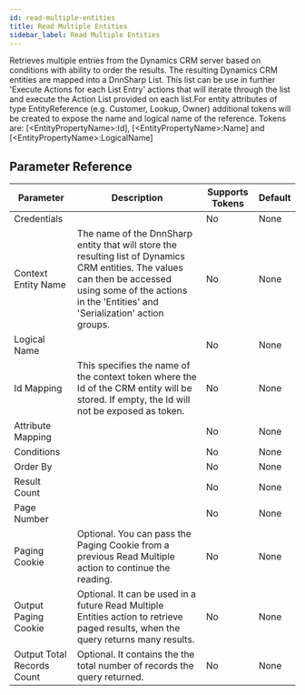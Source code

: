 ```yaml
---
id: read-multiple-entities
title: Read Multiple Entities
sidebar_label: Read Multiple Entities
---
```



Retrieves multiple entries from the Dynamics CRM server based on conditions with ability to order the results. The resulting Dynamics CRM entities are mapped into a DnnSharp List. This list can be use in further 'Execute Actions for each List Entry' actions that will iterate through the list and execute the Action List provided on each list.For entity attributes of type EntityReference (e.g. Customer, Lookup, Owner) additional tokens will be created to expose the name and logical name of the reference. Tokens are: [&lt;EntityPropertyName&gt;:Id], [&lt;EntityPropertyName&gt;:Name] and [&lt;EntityPropertyName&gt;:LogicalName]

## Parameter Reference
| Parameter | Description | Supports Tokens | Default |
| -- | -- | -- | -- |
| Credentials |  | No | None |
| Context Entity Name | The name of the DnnSharp entity that will store the resulting list of Dynamics CRM entities. The values can then be accessed using some of the actions in the 'Entities' and 'Serialization' action groups. | No | None |
| Logical Name |  | No | None |
| Id Mapping | This specifies the name of the context token where the Id of the CRM entity will be stored. If empty, the Id will not be exposed as token. | No | None |
| Attribute Mapping |  | No | None |
| Conditions |  | No | None |
| Order By |  | No | None |
| Result Count |  | No | None |
| Page Number |  | No | None |
| Paging Cookie | Optional. You can pass the Paging Cookie from a previous Read Multiple action to continue the reading. | No | None |
| Output Paging Cookie | Optional. It can be used in a future Read Multiple Entities action to retrieve paged results, when the query returns many results. | No | None |
| Output Total Records Count | Optional. It contains the the total number of records the query returned. | No | None |
